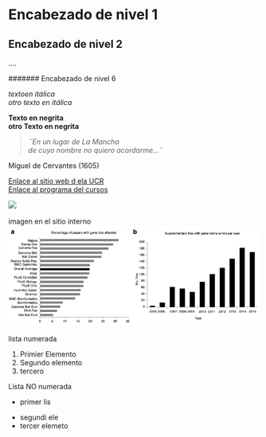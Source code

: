 # Encabezado de nivel 1
## Encabezado de nivel 2
....

####### Encabezado de nivel 6


*textoen itálica*  
_otro texto en itálica_

**Texto en negrita**    
__otro Texto en negrita__

> *¨En un lugar de La Mancha  
> de cuyo nombre no quiero acordarme...¨*

Miguel de Cervantes (1605)

[Enlace al sitio web d ela UCR](https://www.ucr.ac.cr/)  
[Enlace al programa del cursos](https://github.com/gf0604-procesamientodatosgeograficos/2021i-programa/blob/main/gf0604-procesamientodatosgeograficos-g001-2021i.pdf)  


![](https://gf0604-procesamientodatosgeograficos.github.io/2021i-tarea-01/img/ZiemannEtAlFig1.png)  


                                                                                                                                        
imagen en el sitio interno
![](ZiemannEtAlFig1.png)


lista numerada
1. Primier Elemento
2. Segundo elemento
3. tercero


Lista NO numerada   
* primer lis  
- segundi ele  
- tercer elemeto   


